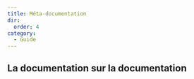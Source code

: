 ```yaml
---
title: Méta-documentation
dir:
  order: 4
category:
  - Guide
---
```


## La documentation sur la documentation

<Catalog hideHeading />
